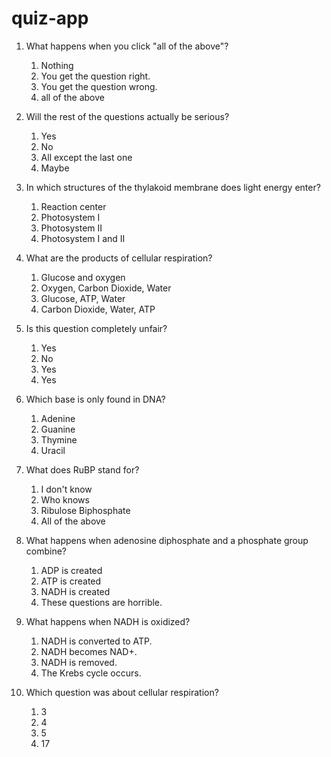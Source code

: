 # quiz-app

1. What happens when you click "all of the above"?
    1. Nothing
    2. You get the question right.
    3. You get the question wrong.
    4. all of the above
  
2. Will the rest of the questions actually be serious?
    1. Yes
    2. No
    3. All except the last one
    4. Maybe
 
3. In which structures of the thylakoid membrane does light energy enter?
    1. Reaction center
    2. Photosystem I
    3. Photosystem II
    4. Photosystem I and II
  
4. What are the products of cellular respiration?
    1. Glucose and oxygen
    2. Oxygen, Carbon Dioxide, Water
    3. Glucose, ATP, Water
    4. Carbon Dioxide, Water, ATP
  
5. Is this question completely unfair?
    1. Yes
    2. No
    3. Yes
    4. Yes
  
6. Which base is only found in DNA?
    1. Adenine
    2. Guanine
    3. Thymine
    4. Uracil
  
7. What does RuBP stand for?
    1. I don't know
    2. Who knows
    3. Ribulose Biphosphate
    4. All of the above
  
8. What happens when adenosine diphosphate and a phosphate group combine?
    1. ADP is created
    2. ATP is created
    3. NADH is created
    4. These questions are horrible.
  
9. What happens when NADH is oxidized?
    1. NADH is converted to ATP.
    2. NADH becomes NAD+.
    3. NADH is removed.
    4. The Krebs cycle occurs.
  
10. Which question was about cellular respiration?
    1. 3
    2. 4
    3. 5
    4. 17
  

